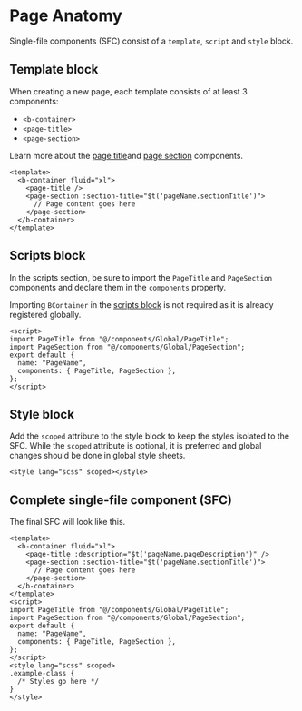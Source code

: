 # Page Anatomy

Single-file components (SFC) consist of a `template`, `script` and `style`
block.

## Template block

When creating a new page, each template consists of at least 3 components:

- `<b-container>`
- `<page-title>`
- `<page-section>`

Learn more about the [page title](/guide/components/page-title)and
[page section](/guide/components/page-section) components.

```vue
<template>
  <b-container fluid="xl">
    <page-title />
    <page-section :section-title="$t('pageName.sectionTitle')">
      // Page content goes here
    </page-section>
  </b-container>
</template>
```

## Scripts block

In the scripts section, be sure to import the `PageTitle` and `PageSection`
components and declare them in the `components` property.

Importing `BContainer` in the [scripts block](#scripts-block) is not required as
it is already registered globally.

```vue
<script>
import PageTitle from "@/components/Global/PageTitle";
import PageSection from "@/components/Global/PageSection";
export default {
  name: "PageName",
  components: { PageTitle, PageSection },
};
</script>
```

## Style block

Add the `scoped` attribute to the style block to keep the styles isolated to the
SFC. While the `scoped` attribute is optional, it is preferred and global
changes should be done in global style sheets.

```vue
<style lang="scss" scoped></style>
```

## Complete single-file component (SFC)

The final SFC will look like this.

```vue
<template>
  <b-container fluid="xl">
    <page-title :description="$t('pageName.pageDescription')" />
    <page-section :section-title="$t('pageName.sectionTitle')">
      // Page content goes here
    </page-section>
  </b-container>
</template>
<script>
import PageTitle from "@/components/Global/PageTitle";
import PageSection from "@/components/Global/PageSection";
export default {
  name: "PageName",
  components: { PageTitle, PageSection },
};
</script>
<style lang="scss" scoped>
.example-class {
  /* Styles go here */
}
</style>
```
